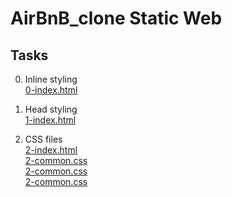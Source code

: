 # AirBnB_clone Static Web


## Tasks

0. Inline styling <br>
[0-index.html](./0-index.html)


1. Head styling <br>
[1-index.html](./1-index.html)

2. CSS files <br>
[2-index.html](./2-index.html)<br>
[2-common.css](./styles/2-common.css)<br>
[2-common.css](./styles/2-header.css)<br>
[2-common.css](./styles/2-footer.css)<br>
